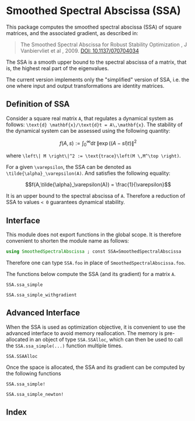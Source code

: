 # Smoothed Spectral Abscissa (SSA)

This package computes the smoothed spectral abscissa (SSA) of square matrices, and the associated gradient, as described in:

> The Smoothed Spectral Abscissa for Robust Stability Optimization , J Vanbiervliet et al , 2009. [DOI: 10.1137/070704034](https://doi.org/10.1137/070704034)

The SSA is a smooth upper bound to the spectral abscissa of a matrix, that is, the highest real part of the eigenvalues.

The current version implements only the "simplified" version of SSA, i.e. the one where input and output transformations are identity matrices.


## Definition of SSA

Consider a square real matrix  ``A``, that regulates a dynamical system as follows:
``\text{d} \mathbf{x}/\text{d}t = A\,\mathbf{x}``. The stability of the dynamical system
can be assessed using the following quantity:
```math
f(A,s) := \int_0^{\infty} \text{d}t \;\left\| \exp\left( \left(A-sI\right)t \right)\right\|^2
```
where ``\left\| M \right\|^2 := \text{trace}\left(M \,M^\top \right)``.

For a given ``\varepsilon``, the SSA can be denoted as ``\tilde{\alpha}_\varepsilon(A)``.
And satisfies the following  equality:
```math
f(A,\tilde{\alpha}_\varepsilon(A)) = \frac{1}{\varepsilon}
```

It is an upper bound to the spectral abscissa of ``A``. Therefore a reduction of SSA to values
``< 0`` guarantees dynamical stability.

## Interface

This module does not export functions in the global scope. It is therefore convenient to
shorten the module name as follows:
```julia
using SmoothedSpectralAbscissa ; const SSA=SmoothedSpectralAbscissa
```
Therefore one can type `SSA.foo` in place of `SmoothedSpectralAbscissa.foo`.

The functions below compute the SSA (and its gradient) for a matrix ``A``.

```@docs
SSA.ssa_simple
```

```@docs
SSA.ssa_simple_withgradient
```

## Advanced Interface

When the SSA is used as optimization objective, it is convenient to use the advanced
interface to avoid memory reallocation. The memory is pre-allocated in an object of type
`SSA.SSAlloc`, which can then be used to call the `SSA.ssa_simple(...)` function multiple times.

```@docs
SSA.SSAAlloc
```

Once the space is allocated, the SSA and its gradient can be computed by the following
functions
```@docs
SSA.ssa_simple!
```
```@docs
SSA.ssa_simple_newton!
```


## Index

```@index
```
